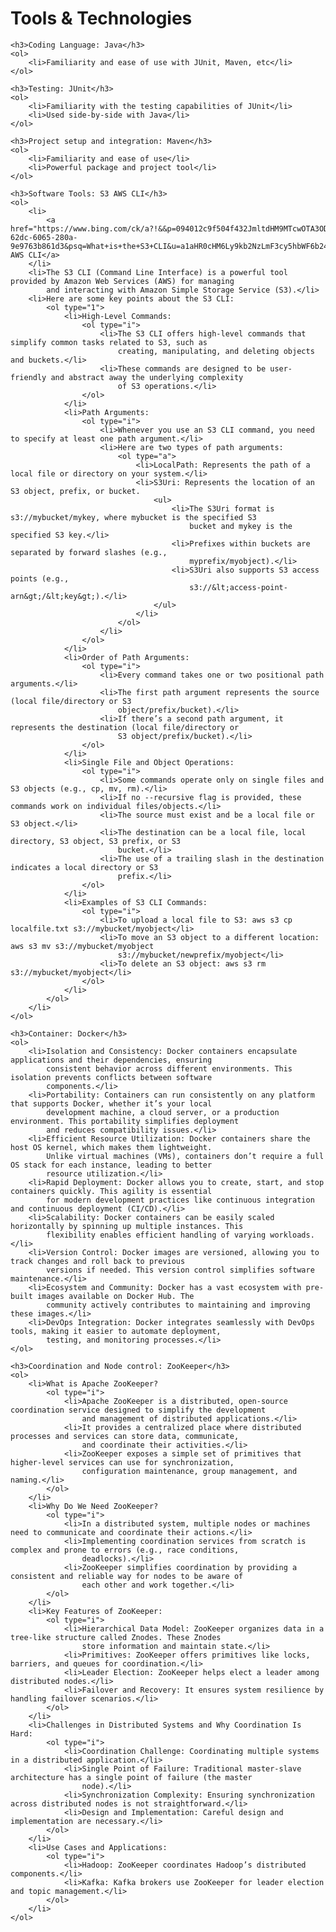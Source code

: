 <!DOCTYPE html>
<html>

<body>
    <h1>Tools & Technologies</h1>

    <h3>Coding Language: Java</h3>
    <ol>
        <li>Familiarity and ease of use with JUnit, Maven, etc</li>
    </ol>

    <h3>Testing: JUnit</h3>
    <ol>
        <li>Familiarity with the testing capabilities of JUnit</li>
        <li>Used side-by-side with Java</li>
    </ol>

    <h3>Project setup and integration: Maven</h3>
    <ol>
        <li>Familiarity and ease of use</li>
        <li>Powerful package and project tool</li>
    </ol>

    <h3>Software Tools: S3 AWS CLI</h3>
    <ol>
        <li>
            <a href="https://www.bing.com/ck/a?!&&p=094012c9f504f432JmltdHM9MTcwOTA3ODQwMCZpZ3VpZD0yZTg1OGVlYS02MmRjLTYwNjUtMjgwYS05ZTk3NjNiODYxZDMmaW5zaWQ9NTIxMA&ptn=3&ver=2&hsh=3&fclid=2e858eea-62dc-6065-280a-9e9763b861d3&psq=What+is+the+S3+CLI&u=a1aHR0cHM6Ly9kb2NzLmF3cy5hbWF6b24uY29tL2NsaS9sYXRlc3QvdXNlcmd1aWRlL2NsaS1zZXJ2aWNlcy1zMy5odG1s&ntb=1">S3 AWS CLI</a>
        </li>
        <li>The S3 CLI (Command Line Interface) is a powerful tool provided by Amazon Web Services (AWS) for managing
            and interacting with Amazon Simple Storage Service (S3).</li>
        <li>Here are some key points about the S3 CLI:
            <ol type="1">
                <li>High-Level Commands:
                    <ol type="i">
                        <li>The S3 CLI offers high-level commands that simplify common tasks related to S3, such as
                            creating, manipulating, and deleting objects and buckets.</li>
                        <li>These commands are designed to be user-friendly and abstract away the underlying complexity
                            of S3 operations.</li>
                    </ol>
                </li>
                <li>Path Arguments:
                    <ol type="i">
                        <li>Whenever you use an S3 CLI command, you need to specify at least one path argument.</li>
                        <li>Here are two types of path arguments:
                            <ol type="a">
                                <li>LocalPath: Represents the path of a local file or directory on your system.</li>
                                <li>S3Uri: Represents the location of an S3 object, prefix, or bucket.
                                    <ul>
                                        <li>The S3Uri format is s3://mybucket/mykey, where mybucket is the specified S3
                                            bucket and mykey is the specified S3 key.</li>
                                        <li>Prefixes within buckets are separated by forward slashes (e.g.,
                                            myprefix/myobject).</li>
                                        <li>S3Uri also supports S3 access points (e.g.,
                                            s3://&lt;access-point-arn&gt;/&lt;key&gt;).</li>
                                    </ul>
                                </li>
                            </ol>
                        </li>
                    </ol>
                </li>
                <li>Order of Path Arguments:
                    <ol type="i">
                        <li>Every command takes one or two positional path arguments.</li>
                        <li>The first path argument represents the source (local file/directory or S3
                            object/prefix/bucket).</li>
                        <li>If there’s a second path argument, it represents the destination (local file/directory or
                            S3 object/prefix/bucket).</li>
                    </ol>
                </li>
                <li>Single File and Object Operations:
                    <ol type="i">
                        <li>Some commands operate only on single files and S3 objects (e.g., cp, mv, rm).</li>
                        <li>If no --recursive flag is provided, these commands work on individual files/objects.</li>
                        <li>The source must exist and be a local file or S3 object.</li>
                        <li>The destination can be a local file, local directory, S3 object, S3 prefix, or S3
                            bucket.</li>
                        <li>The use of a trailing slash in the destination indicates a local directory or S3
                            prefix.</li>
                    </ol>
                </li>
                <li>Examples of S3 CLI Commands:
                    <ol type="i">
                        <li>To upload a local file to S3: aws s3 cp localfile.txt s3://mybucket/myobject</li>
                        <li>To move an S3 object to a different location: aws s3 mv s3://mybucket/myobject
                            s3://mybucket/newprefix/myobject</li>
                        <li>To delete an S3 object: aws s3 rm s3://mybucket/myobject</li>
                    </ol>
                </li>
            </ol>
        </li>
    </ol>

    <h3>Container: Docker</h3>
    <ol>
        <li>Isolation and Consistency: Docker containers encapsulate applications and their dependencies, ensuring
            consistent behavior across different environments. This isolation prevents conflicts between software
            components.</li>
        <li>Portability: Containers can run consistently on any platform that supports Docker, whether it’s your local
            development machine, a cloud server, or a production environment. This portability simplifies deployment
            and reduces compatibility issues.</li>
        <li>Efficient Resource Utilization: Docker containers share the host OS kernel, which makes them lightweight.
            Unlike virtual machines (VMs), containers don’t require a full OS stack for each instance, leading to better
            resource utilization.</li>
        <li>Rapid Deployment: Docker allows you to create, start, and stop containers quickly. This agility is essential
            for modern development practices like continuous integration and continuous deployment (CI/CD).</li>
        <li>Scalability: Docker containers can be easily scaled horizontally by spinning up multiple instances. This
            flexibility enables efficient handling of varying workloads.</li>
        <li>Version Control: Docker images are versioned, allowing you to track changes and roll back to previous
            versions if needed. This version control simplifies software maintenance.</li>
        <li>Ecosystem and Community: Docker has a vast ecosystem with pre-built images available on Docker Hub. The
            community actively contributes to maintaining and improving these images.</li>
        <li>DevOps Integration: Docker integrates seamlessly with DevOps tools, making it easier to automate deployment,
            testing, and monitoring processes.</li>
    </ol>

    <h3>Coordination and Node control: ZooKeeper</h3>
    <ol>
        <li>What is Apache ZooKeeper?
            <ol type="i">
                <li>Apache ZooKeeper is a distributed, open-source coordination service designed to simplify the development
                    and management of distributed applications.</li>
                <li>It provides a centralized place where distributed processes and services can store data, communicate,
                    and coordinate their activities.</li>
                <li>ZooKeeper exposes a simple set of primitives that higher-level services can use for synchronization,
                    configuration maintenance, group management, and naming.</li>
            </ol>
        </li>
        <li>Why Do We Need ZooKeeper?
            <ol type="i">
                <li>In a distributed system, multiple nodes or machines need to communicate and coordinate their actions.</li>
                <li>Implementing coordination services from scratch is complex and prone to errors (e.g., race conditions,
                    deadlocks).</li>
                <li>ZooKeeper simplifies coordination by providing a consistent and reliable way for nodes to be aware of
                    each other and work together.</li>
            </ol>
        </li>
        <li>Key Features of ZooKeeper:
            <ol type="i">
                <li>Hierarchical Data Model: ZooKeeper organizes data in a tree-like structure called Znodes. These Znodes
                    store information and maintain state.</li>
                <li>Primitives: ZooKeeper offers primitives like locks, barriers, and queues for coordination.</li>
                <li>Leader Election: ZooKeeper helps elect a leader among distributed nodes.</li>
                <li>Failover and Recovery: It ensures system resilience by handling failover scenarios.</li>
            </ol>
        </li>
        <li>Challenges in Distributed Systems and Why Coordination Is Hard:
            <ol type="i">
                <li>Coordination Challenge: Coordinating multiple systems in a distributed application.</li>
                <li>Single Point of Failure: Traditional master-slave architecture has a single point of failure (the master
                    node).</li>
                <li>Synchronization Complexity: Ensuring synchronization across distributed nodes is not straightforward.</li>
                <li>Design and Implementation: Careful design and implementation are necessary.</li>
            </ol>
        </li>
        <li>Use Cases and Applications:
            <ol type="i">
                <li>Hadoop: ZooKeeper coordinates Hadoop’s distributed components.</li>
                <li>Kafka: Kafka brokers use ZooKeeper for leader election and topic management.</li>
            </ol>
        </li>
    </ol>
</body>

</html>
